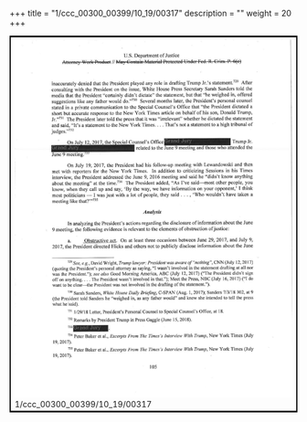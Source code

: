 +++
title = "1/ccc_00300_00399/10_19/00317"
description = ""
weight = 20
+++

<table style="border:2px solid black;max-width:800px;max-height:800px;" 
><tr><td>
<img class="center-fit-jpg"
src="/jpg_/jpg_mueller_report_searchable_317.jpg">
1/ccc_00300_00399/10_19/00317
</img></td></tr></table>
